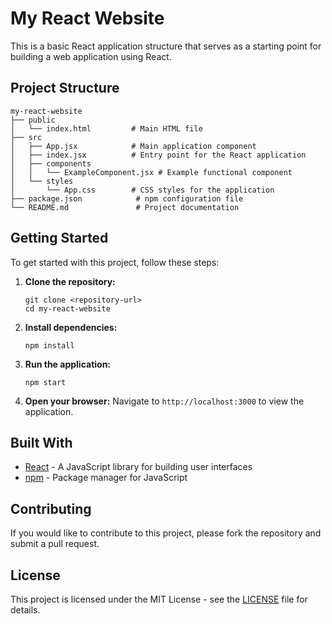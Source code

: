 # My React Website

This is a basic React application structure that serves as a starting point for building a web application using React.

## Project Structure

```
my-react-website
├── public
│   └── index.html         # Main HTML file
├── src
│   ├── App.jsx            # Main application component
│   ├── index.jsx          # Entry point for the React application
│   ├── components
│   │   └── ExampleComponent.jsx # Example functional component
│   └── styles
│       └── App.css        # CSS styles for the application
├── package.json            # npm configuration file
└── README.md               # Project documentation
```

## Getting Started

To get started with this project, follow these steps:

1. **Clone the repository:**
   ```
   git clone <repository-url>
   cd my-react-website
   ```

2. **Install dependencies:**
   ```
   npm install
   ```

3. **Run the application:**
   ```
   npm start
   ```

4. **Open your browser:**
   Navigate to `http://localhost:3000` to view the application.

## Built With

- [React](https://reactjs.org/) - A JavaScript library for building user interfaces
- [npm](https://www.npmjs.com/) - Package manager for JavaScript

## Contributing

If you would like to contribute to this project, please fork the repository and submit a pull request.

## License

This project is licensed under the MIT License - see the [LICENSE](LICENSE) file for details.